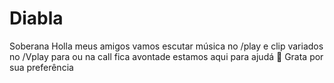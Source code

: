 # Diabla
Soberana
Holla meus amigos  vamos escutar música no /play e clip variados  no /Vplay  para ou na call fica avontade  estamos aqui para ajudá 💞 Grata por sua preferência 
